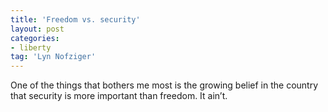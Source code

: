 ```yaml
---
title: 'Freedom vs. security'
layout: post
categories:
- liberty
tag: 'Lyn Nofziger'
---
```


One of the things that bothers me most is the growing belief in the country that security is more important than freedom. It ain’t.